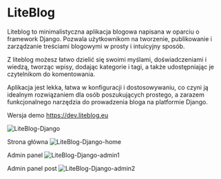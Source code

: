 # LiteBlog

Liteblog to minimalistyczna aplikacja blogowa napisana w oparciu o framework Django. Pozwala użytkownikom na tworzenie, 
publikowanie i zarządzanie treściami blogowymi w prosty i intuicyjny sposób. 

Z liteblog możesz łatwo dzielić się swoimi myślami, doświadczeniami i wiedzą, tworząc wpisy, dodając kategorie i tagi, 
a także udostępniając je czytelnikom do komentowania. 

Aplikacja jest lekka, łatwa w konfiguracji i dostosowywaniu, co czyni ją idealnym rozwiązaniem dla osób 
poszukujących prostego, a zarazem funkcjonalnego narzędzia do prowadzenia bloga na platformie Django.

Wersja demo https://dev.liteblog.eu

![LiteBlog-Django](https://dev.liteblog.eu/static/django-lb.webp)

Strona główna
![LiteBlog-Django-home](https://dev.liteblog.eu/static/django-h1.webp)

Admin panel
![LiteBlog-Django-admin1](https://dev.liteblog.eu/static/django-ad1.webp)

Admin panel post
![LiteBlog-Django-admin2](https://dev.liteblog.eu/static/django-ad2.webp)
